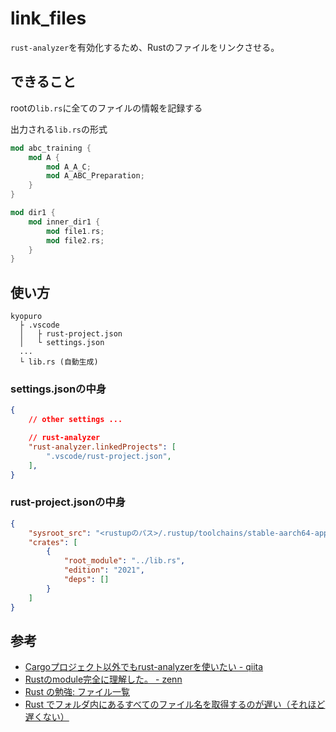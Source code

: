 # link_files

`rust-analyzer`を有効化するため、Rustのファイルをリンクさせる。

## できること

rootの`lib.rs`に全てのファイルの情報を記録する

出力される`lib.rs`の形式

```rust
mod abc_training {
    mod A {
        mod A_A_C;
        mod A_ABC_Preparation;
    }
}

mod dir1 {
    mod inner_dir1 {
        mod file1.rs;
        mod file2.rs;
    }
}
```

## 使い方

```
kyopuro
  ├ .vscode
  │   ├ rust-project.json
  │   └ settings.json
  ...
  └ lib.rs (自動生成)
```

### settings.jsonの中身
```json
{
    // other settings ...

    // rust-analyzer
    "rust-analyzer.linkedProjects": [
        ".vscode/rust-project.json",
    ],
}
```

### rust-project.jsonの中身
```json
{
    "sysroot_src": "<rustupのパス>/.rustup/toolchains/stable-aarch64-apple-darwin/lib/rustlib/src/rust/library",
    "crates": [
        {
            "root_module": "../lib.rs",
            "edition": "2021",
            "deps": []
        }
    ]
}
```

## 参考
- [Cargoプロジェクト以外でもrust-analyzerを使いたい - qiita](https://qiita.com/ohakutsu/items/d3ab48f0f1f932385dd4)
- [Rustのmodule完全に理解した。 - zenn](https://zenn.dev/newgyu/articles/3b4677b4086768)
- [Rust の勉強: ファイル一覧](https://makandat.wordpress.com/2022/02/08/rust-%E3%81%AE%E5%8B%89%E5%BC%B7-%E3%83%95%E3%82%A1%E3%82%A4%E3%83%AB%E4%B8%80%E8%A6%A7/)
- [Rust でフォルダ内にあるすべてのファイル名を取得するのが遅い（それほど遅くない）](https://qiita.com/benki/items/70ad2ee44cff9efde778)
